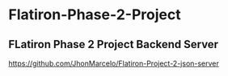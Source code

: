 # Flatiron-Phase-2-Project

## FLatiron Phase 2 Project Backend Server
https://github.com/JhonMarcelo/Flatiron-Project-2-json-server
